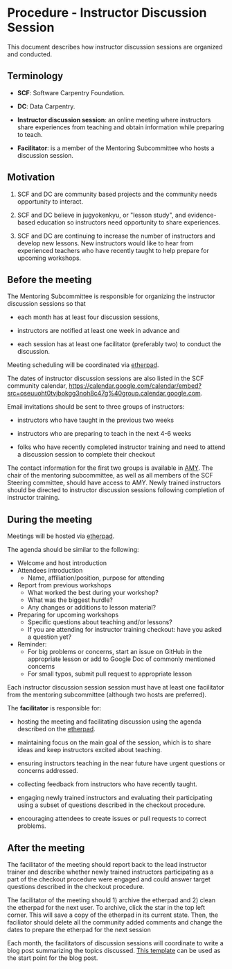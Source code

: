 # Procedure - Instructor Discussion Session

This document describes how instructor discussion sessions
are organized and conducted.

## Terminology

-   **SCF**: Software Carpentry Foundation.

-   **DC**: Data Carpentry.

-   **Instructor discussion session**: an online meeting
    where instructors share experiences from teaching and
    obtain information while preparing to teach.

-   **Facilitator**: is a member of the Mentoring Subcommittee
    who hosts a discussion session.

## Motivation

1.  SCF and DC are community based projects
    and the community needs opportunity to interact.

2.  SCF and DC believe in jugyokenkyu, or "lesson study",
    and evidence-based education so instructors need opportunity to share experiences.

3. SCF and DC are continuing to increase the number of instructors
   and develop new lessons. New instructors would like to hear from 
   experienced teachers who have recently taught to help prepare for upcoming workshops.

## Before the meeting

The Mentoring Subcommittee is responsible for organizing
the instructor discussion sessions so that

-   each month has at least four discussion sessions,

-   instructors are notified at least one week in advance and

-   each session has at least one facilitator (preferably two) to conduct the discussion.

Meeting scheduling will be coordinated via [etherpad](http://pad.software-carpentry.org/instructor-discussion).

The dates of instructor discussion sessions are also listed
in the SCF community calendar,
https://calendar.google.com/calendar/embed?src=oseuuoht0tvjbokgg3noh8c47g%40group.calendar.google.com.

Email invitations should be sent to three groups of instructors:

- instructors who have taught in the previous two weeks

- instructors who are preparing to teach in the next 4-6 weeks

- folks who have recently completed instructor training and need to
  attend a discussion session to complete their checkout

The contact information for the first two groups is available in [AMY](https://amy.software-carpentry.org/workshops/). 
The chair of the mentoring subcommittee, as well as all members of the SCF Steering committee, 
should have access to AMY. Newly trained instructors should be directed to instructor discussion sessions 
following completion of instructor training.

## During the meeting

Meetings will be hosted via [etherpad](http://pad.software-carpentry.org/instructor-discussion).

The agenda should be similar to the following:

- Welcome and host introduction
- Attendees introduction
    - Name, affiliation/position, purpose for attending
- Report from previous workshops
    - What worked the best during your workshop?
    - What was the biggest hurdle?
    - Any changes or additions to lesson material?
- Preparing for upcoming workshops
    - Specific questions about teaching and/or lessons?
    - If you are attending for instructor training checkout: have you asked a question yet?
- Reminder: 
    - For big problems or concerns, start an issue on GitHub in the appropriate lesson or add to Google Doc of commonly mentioned concerns
    - For small typos, submit pull request to appropriate lesson

Each instructor discussion session session must have at least one facilitator
from the mentoring subcommittee (although two hosts are preferred). 

The **facilitator** is responsible for: 

- hosting the meeting and facilitating discussion using the agenda described on the 
[etherpad](http://pad.software-carpentry.org/instructor-discussion). 

- maintaining focus on the main goal of the session, which is to share ideas and keep instructors excited about teaching.

- ensuring instructors teaching in the near future have urgent questions or concerns addressed.

- collecting feedback from instructors who have recently taught.

- engaging newly trained instructors and evaluating their participating using a subset of 
questions described in the checkout procedure.

- encouraging attendees to create issues or pull requests to correct problems.


## After the meeting

The facilitator of the meeting should report back to the lead instructor trainer and 
describe whether newly trained instructors participating as a part of the checkout procedure 
were engaged and could answer target questions described in the checkout procedure.

The facilitator of the meeting should 1) archive the etherpad and 2) clean the etherpad for the next user. To archive, click the star in the top left corner. This will save a copy of the etherpad in its current state. Then, the faciliator should delete all the community added comments and change the dates to prepare the etherpad for the next session

Each month, the facilitators of discussion sessions will
coordinate to write a blog post summarizing the topics discussed.
[This template](template-blog-about-debriefing-session.md) can be used
as the start point for the blog post.

